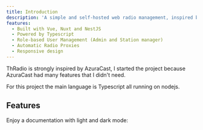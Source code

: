 ```yaml
---
title: Introduction
description: 'A simple and self-hosted web radio management, inspired by AzuraCast. Developed with Typescript'
features:
  - Built with Vue, Nuxt and NestJS
  - Powered by Typescript
  - Role-based User Management (Admin and Station manager)
  - Automatic Radio Proxies
  - Responsive design
---
```


ThRadio is strongly inspired by AzuraCast, I started the project because AzuraCast had many features that I didn't need.

For this project the main language is Typescript all running on nodejs.

## Features

<list :items="features"></list>

<p class="flex items-center">Enjoy a documentation with light and dark mode:&nbsp;<color-switcher class="inline-flex ml-2"></color-switcher></p>
